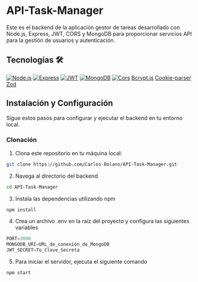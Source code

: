 # API-Task-Manager

Este es el backend de la aplicación gestor de tareas desarrollado con Node.js, Express, JWT, CORS y MongoDB para proporcionar servicios API para la gestión de usuarios y autenticación.

## Tecnologías 🛠
[![Node.js](https://img.shields.io/badge/Node.js-339933?style=for-the-badge&logo=node.js&logoColor=white)](https://nodejs.org/)
[![Express](https://img.shields.io/badge/Express-000000?style=for-the-badge&logo=express&logoColor=white)](https://expressjs.com/)
[![JWT](https://img.shields.io/badge/JWT-000000?style=for-the-badge&logo=json-web-tokens&logoColor=white)](https://jwt.io/)
[![MongoDB](https://img.shields.io/badge/MongoDB-47A248?style=for-the-badge&logo=mongodb&logoColor=white)](https://www.mongodb.com/)
[![Cors](https://img.shields.io/badge/Cors-2.8.5?style=for-the-badge&logo=cors&logoColor=white)](https://expressjs.com/en/resources/middleware/cors.html)
[Bcrypt.js](https://www.npmjs.com/package/bcryptjs)
[Cookie-parser](https://www.npmjs.com/package/cookie-parser)
[Zod](https://www.npmjs.com/package/zod)


## Instalación y Configuración

Sigue estos pasos para configurar y ejecutar el backend en tu entorno local.

### Clonación

1. Clona este repositorio en tu máquina local:

```bash
git clone https://github.com/Carlos-Bolano/API-Task-Manager.git
```
2. Navega al directorio del backend

```bash
cd API-Task-Manager
```
3. Instala las dependencias utilizando npm

```bash
npm install
```
4. Crea un archivo .env en la raíz del proyecto y configura las siguientes variables
```js
PORT=3000
MONGODB_URI=URL_de_conexión_de_MongoDB
JWT_SECRET=Tu_Clave_Secreta
```
5. Para iniciar el servidor, ejecuta el siguiente comando
```bash
npm start
```
